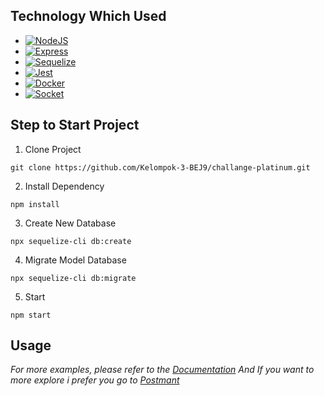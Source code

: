 ## Technology Which Used

* [![NodeJS][Node.js]][Node-url]
* [![Express][Express.js]][Express-url]
* [![Sequelize][Sequelize]][Sequelize-url]
* [![Jest][Jest]][Jest-url]
* [![Docker][Docker]][Docker-url]
* [![Socket][Socket]][Socket-url]


## Step to Start Project

 1. Clone Project
 ```
 git clone https://github.com/Kelompok-3-BEJ9/challange-platinum.git
 ```
 2. Install Dependency
 ```
 npm install
 ```
 3. Create New Database
 ```
npx sequelize-cli db:create
 ```
 4. Migrate Model Database
 ```
npx sequelize-cli db:migrate
 ```
 5. Start
 ```
npm start
 ```

## Usage

_For more examples, please refer to the [Documentation](https://github.com/komangsurya26/Komang_Shop/blob/master/document.md)_
_And If you want to more explore i prefer you go to [Postmant](https://documenter.getpostman.com/view/25455728/2s9YyvBfrb)_


[Node.js]:https://img.shields.io/badge/NodeJs-green?style=for-the-badge&logo=nodedotjs
[Node-url]: https://nodejs.org/en
[Express.js]: https://img.shields.io/badge/Express-black?style=for-the-badge&logo=express
[Express-url]: https://expressjs.com/
[Sequelize]: https://img.shields.io/badge/sequelize-%2352B0E7?style=for-the-badge&logo=sequelize&logoColor=blue
[Sequelize-url]: https://sequelize.org/
[Jest]: https://img.shields.io/badge/jest-EE1B23?style=for-the-badge&logo=jest
[Jest-url]: https://jestjs.io/
[Docker]: https://img.shields.io/badge/docker-%232496ED?style=for-the-badge&logo=docker&logoColor=white
[Docker-url]: https://www.docker.com/
[Socket]: https://img.shields.io/badge/socket.io-%23010101?style=for-the-badge&logo=socketdotio&logoColor=white
[Socket-url]: https://socket.io/
